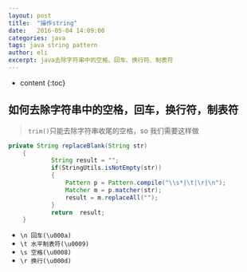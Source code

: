 ```yaml
---
layout: post
title:  "操作string"
date:   2016-05-04 14:09:00
categories: java
tags: java string pattern
author: eli
excerpt: java去除字符串中的空格、回车、换行符、制表符
---
```

* content
{:toc}

## 如何去除字符串中的空格，回车，换行符，制表符  

>`trim()`只能去除字符串收尾的空格，so 我们需要这样做  

```java
private String replaceBlank(String str)
	{
            String result = "";
		    if(StringUtils.isNotEmpty(str))
			{
				Pattern p = Pattern.compile("\\s*|\t|\r|\n");
				Matcher m = p.matcher(str);
				result = m.replaceAll("");
			}
		    return  result;
	}
```  

* `\n 回车(\u000a)`
* `\t 水平制表符(\u0009)`
* `\s 空格(\u0008)`
* `\r 换行(\u000d)`
